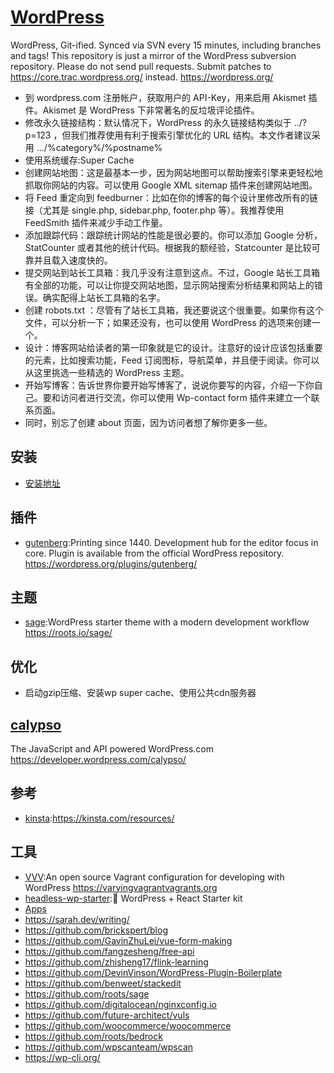 # [WordPress](https://github.com/WordPress/WordPress)

WordPress, Git-ified. Synced via SVN every 15 minutes, including branches and tags! This repository is just a mirror of the WordPress subversion repository. Please do not send pull requests. Submit patches to <https://core.trac.wordpress.org/> instead. <https://wordpress.org/>

* 到 wordpress.com 注册帐户，获取用户的 API-Key，用来启用 Akismet 插件。Akismet 是 WordPress 下非常著名的反垃圾评论插件。
* 修改永久链接结构：默认情况下，WordPress 的永久链接结构类似于 ../?p=123 ，但我们推荐使用有利于搜索引擎优化的 URL 结构。本文作者建议采用 …/%category%/%postname%
* 使用系统缓存:Super Cache
* 创建网站地图：这是最基本一步，因为网站地图可以帮助搜索引擎来更轻松地抓取你网站的内容。可以使用 Google XML sitemap 插件来创建网站地图。
* 将 Feed 重定向到 feedburner：比如在你的博客的每个设计里修改所有的链接（尤其是 single.php, sidebar.php, footer.php 等）。我推荐使用 FeedSmith 插件来减少手动工作量。
* 添加跟踪代码：跟踪统计网站的性能是很必要的。你可以添加 Google 分析，StatCounter 或者其他的统计代码。根据我的额经验，Statcounter 是比较可靠并且载入速度快的。
* 提交网站到站长工具箱：我几乎没有注意到这点。不过，Google 站长工具箱有全部的功能，可以让你提交网站地图，显示网站搜索分析结果和网站上的错误。确实配得上站长工具箱的名字。
* 创建 robots.txt ：尽管有了站长工具箱，我还要说这个很重要。如果你有这个文件，可以分析一下；如果还没有，也可以使用 WordPress 的选项来创建一个。
* 设计：博客网站给读者的第一印象就是它的设计。注意好的设计应该包括重要的元素，比如搜索功能，Feed 订阅图标，导航菜单，并且便于阅读。你可以从这里挑选一些精选的 WordPress 主题。
* 开始写博客：告诉世界你要开始写博客了，说说你要写的内容，介绍一下你自己。要和访问者进行交流，你可以使用 Wp-contact form 插件来建立一个联系页面。
* 同时，别忘了创建 about 页面，因为访问者想了解你更多一些。

## 安装

* [安装地址](http://example.com/wp-admin/install.php)

## 插件

* [gutenberg](https://github.com/WordPress/gutenberg):Printing since 1440. Development hub for the editor focus in core. Plugin is available from the official WordPress repository. <https://wordpress.org/plugins/gutenberg/>

## 主题

* [sage](https://github.com/roots/sage):WordPress starter theme with a modern development workflow <https://roots.io/sage/>

## 优化

* 启动gzip压缩、安装wp super cache、使用公共cdn服务器

## [calypso](https://github.com/Automattic/wp-calypso)

The JavaScript and API powered WordPress.com <https://developer.wordpress.com/calypso/>

## 参考

* [kinsta](https://kinsta.com/):<https://kinsta.com/resources/>

## 工具

* [VVV](https://github.com/Varying-Vagrant-Vagrants/VVV):An open source Vagrant configuration for developing with WordPress <https://varyingvagrantvagrants.org>
* [headless-wp-starter](https://github.com/postlight/headless-wp-starter):🔪 WordPress + React Starter kit
* [Apps](https://apps.wordpress.com)
* <https://sarah.dev/writing/>
* <https://github.com/brickspert/blog>
* <https://github.com/GavinZhuLei/vue-form-making>
* <https://github.com/fangzesheng/free-api>
* <https://github.com/zhisheng17/flink-learning>
* <https://github.com/DevinVinson/WordPress-Plugin-Boilerplate>
* <https://github.com/benweet/stackedit>
* <https://github.com/roots/sage>
* <https://github.com/digitalocean/nginxconfig.io>
* <https://github.com/future-architect/vuls>
* <https://github.com/woocommerce/woocommerce>
* <https://github.com/roots/bedrock>
* <https://github.com/wpscanteam/wpscan>
* <https://wp-cli.org/>
